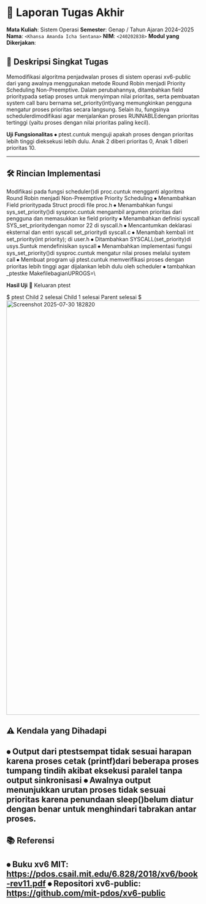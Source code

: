 # 📝 Laporan Tugas Akhir

**Mata Kuliah**: Sistem Operasi
**Semester**: Genap / Tahun Ajaran 2024–2025
**Nama**: `<Khansa Amanda Icha Sentana>`
**NIM**: `<240202838>`
**Modul yang Dikerjakan**:

## 📌 Deskripsi Singkat Tugas
Memodifikasi algoritma penjadwalan proses di sistem operasi xv6-public dari yang awalnya menggunakan metode Round Robin menjadi Priority Scheduling Non-Preemptive. Dalam perubahannya, ditambahkan field prioritypada setiap proses untuk menyimpan nilai prioritas, serta pembuatan system call baru bernama set_priority(int)yang memungkinkan pengguna mengatur proses prioritas secara langsung. Selain itu, fungsinya schedulerdimodifikasi agar menjalankan proses RUNNABLEdengan prioritas tertinggi (yaitu proses dengan nilai prioritas paling kecil).


**Uji Fungsionalitas**
⦁ ptest.cuntuk menguji apakah proses dengan prioritas lebih tinggi dieksekusi lebih dulu. Anak 2 diberi prioritas 0, Anak 1 diberi prioritas 10.


---

## 🛠️ Rincian Implementasi
Modifikasi pada fungsi scheduler()di proc.cuntuk mengganti algoritma Round Robin menjadi Non-Preemptive Priority Scheduling
⦁ Menambahkan Field prioritypada Struct procdi file proc.h
⦁ Menambahkan fungsi sys_set_priority()di sysproc.cuntuk mengambil argumen prioritas dari pengguna dan memasukkan ke field priority
⦁ Menambahkan definisi syscall SYS_set_prioritydengan nomor 22 di syscall.h
⦁ Mencantumkan deklarasi eksternal dan entri syscall set_prioritydi syscall.c
⦁ Menambah kembali int set_priority(int priority); di user.h
⦁ Ditambahkan SYSCALL(set_priority)di usys.Suntuk mendefinisikan syscall
⦁ Menambahkan implementasi fungsi sys_set_priority()di sysproc.cuntuk mengatur nilai proses melalui system call
⦁ Membuat program uji ptest.cuntuk memverifikasi proses dengan prioritas lebih tinggi agar dijalankan lebih dulu oleh scheduler
⦁ tambahkan _ptestke MakefilebagianUPROGS=\

**Hasil Uji**
📍 Keluaran ptest

$ ptest
Child 2 selesai
Child 1 selesai
Parent selesai
$ 
<img width="1920" height="1080" alt="Screenshot 2025-07-30 182820" src="https://github.com/user-attachments/assets/ec788555-297a-4fc9-bfe1-8bdaffb365a0" />

## ⚠️ Kendala yang Dihadapi
⦁ Output dari ptestsempat tidak sesuai harapan karena proses cetak (printf)dari beberapa proses tumpang tindih akibat eksekusi paralel tanpa output sinkronisasi
⦁ Awalnya output menunjukkan urutan proses tidak sesuai prioritas karena penundaan sleep()belum diatur dengan benar untuk menghindari tabrakan antar proses.
---
## 📚 Referensi
⦁ Buku xv6 MIT: https://pdos.csail.mit.edu/6.828/2018/xv6/book-rev11.pdf
⦁ Repositori xv6-public: https://github.com/mit-pdos/xv6-public
---

